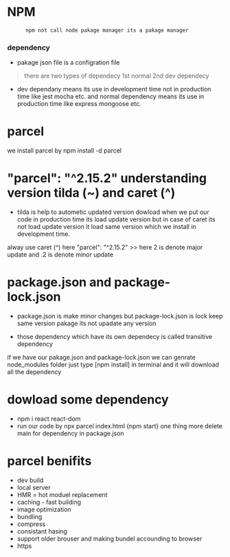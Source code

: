 # NPM 
          npm not call node pakage manager its a pakage manager 

### dependency 
- pakage json file is a configration file 
 >  there are two types of dependecy 1st normal 2nd dev dependecy

- dev dependany means its use in development time not in production time like  jest  mocha  etc.  and normal dependency means its use in production time like express  mongoose  etc.


# parcel 
 we install parcel by npm install -d parcel 

# "parcel": "^2.15.2" understanding version tilda (~)  and caret (^)
 - tilda is help to autometic updated version dowload when we put our code in production time its load update version but in case of caret its not load update version it load same version which we install in development time.

 <note> alway use caret (^) here "parcel": "^2.15.2"  >> here 2 is denote major update and .2 is denote minor update


 # package.json and package-lock.json 
 - package.json is make minor changes but package-lock.json is lock keep same version  pakage its not upadate any version 

 - those dependency which have its own dependecy is called transitive dependency 

 <note>  if we have our pakage.json and package-lock.json we can genrate node_modules folder  just type [npm install] in terminal and it will download all the dependency 


# dowload some dependency 
- npm i react react-dom 
- run our code by npx parcel index.html {npm start} one thing more delete main for dependency in package.json 


# parcel benifits 
- dev build
- local server
- HMR = hot moduel replacement
- caching - fast building
- image optimization
- bundling
- compress
- consistant hasing 
- support older brouser and making bundel accounding to browser 
- https
